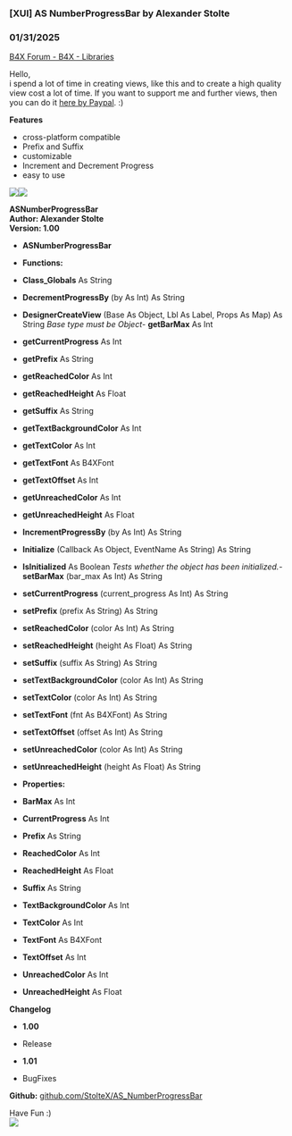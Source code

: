 ###  [XUI] AS NumberProgressBar by Alexander Stolte
### 01/31/2025
[B4X Forum - B4X - Libraries](https://www.b4x.com/android/forum/threads/117864/)

Hello,  
i spend a lot of time in creating views, like this and to create a high quality view cost a lot of time. If you want to support me and further views, then you can do it [here by Paypal](https://www.paypal.com/donate/?hosted_button_id=PBJGJWDDSM6ZG). :)  
  
**Features**  

- cross-platform compatible
- Prefix and Suffix
- customizable
- Increment and Decrement Progress
- easy to use

![](https://www.b4x.com/android/forum/attachments/94193)![](https://www.b4x.com/android/forum/attachments/94194)  
  
**ASNumberProgressBar  
Author: Alexander Stolte  
Version: 1.00**  

- **ASNumberProgressBar**

- **Functions:**

- **Class\_Globals** As String
- **DecrementProgressBy** (by As Int) As String
- **DesignerCreateView** (Base As Object, Lbl As Label, Props As Map) As String
*Base type must be Object*- **getBarMax** As Int
- **getCurrentProgress** As Int
- **getPrefix** As String
- **getReachedColor** As Int
- **getReachedHeight** As Float
- **getSuffix** As String
- **getTextBackgroundColor** As Int
- **getTextColor** As Int
- **getTextFont** As B4XFont
- **getTextOffset** As Int
- **getUnreachedColor** As Int
- **getUnreachedHeight** As Float
- **IncrementProgressBy** (by As Int) As String
- **Initialize** (Callback As Object, EventName As String) As String
- **IsInitialized** As Boolean
*Tests whether the object has been initialized.*- **setBarMax** (bar\_max As Int) As String
- **setCurrentProgress** (current\_progress As Int) As String
- **setPrefix** (prefix As String) As String
- **setReachedColor** (color As Int) As String
- **setReachedHeight** (height As Float) As String
- **setSuffix** (suffix As String) As String
- **setTextBackgroundColor** (color As Int) As String
- **setTextColor** (color As Int) As String
- **setTextFont** (fnt As B4XFont) As String
- **setTextOffset** (offset As Int) As String
- **setUnreachedColor** (color As Int) As String
- **setUnreachedHeight** (height As Float) As String

- **Properties:**

- **BarMax** As Int
- **CurrentProgress** As Int
- **Prefix** As String
- **ReachedColor** As Int
- **ReachedHeight** As Float
- **Suffix** As String
- **TextBackgroundColor** As Int
- **TextColor** As Int
- **TextFont** As B4XFont
- **TextOffset** As Int
- **UnreachedColor** As Int
- **UnreachedHeight** As Float

**Changelog**  

- **1.00**

- Release

- **1.01**

- BugFixes

**Github:** [github.com/StolteX/AS\_NumberProgressBar](https://github.com/StolteX/AS_NumberProgressBar)  
  
Have Fun :)  
[![](https://www.b4x.com/android/forum/attachments/paypal-donate-button-png-clipart-png.79848/)](https://www.paypal.com/donate/?hosted_button_id=PBJGJWDDSM6ZG)